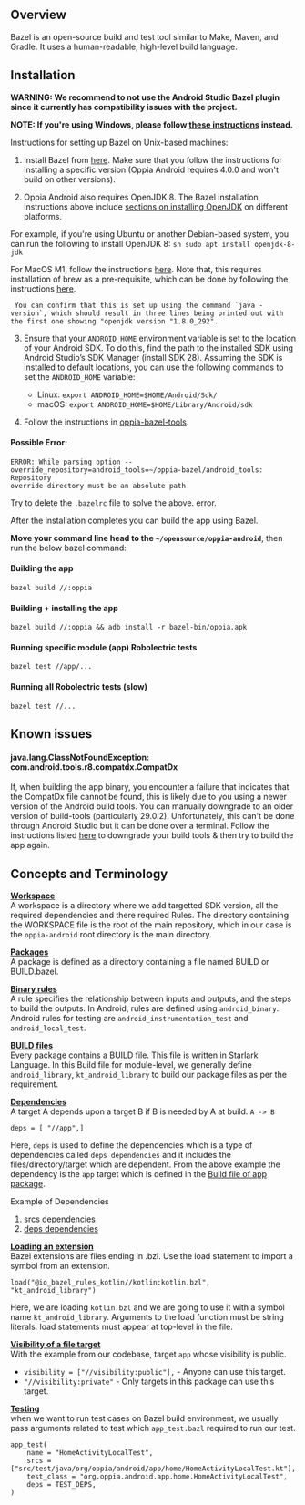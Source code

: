 ## Overview
Bazel is an open-source build and test tool similar to Make, Maven, and Gradle. It uses a human-readable, high-level build language.

## Installation

**WARNING: We recommend to not use the Android Studio Bazel plugin since it currently has compatibility issues with the project.**

**NOTE: If you're using Windows, please follow [these instructions](https://github.com/oppia/oppia-android/wiki/Bazel-Setup-Instructions-for-Windows) instead.**

Instructions for setting up Bazel on Unix-based machines:

1. Install Bazel from [here](https://docs.bazel.build/versions/master/install.html). Make sure that you follow the instructions for installing a specific version (Oppia Android requires 4.0.0 and won't build on other versions).

1. Oppia Android also requires OpenJDK 8. The Bazel installation instructions above include [sections on installing OpenJDK](https://docs.bazel.build/versions/main/tutorial/java.html#install-the-jdk) on different platforms. 

For example, if you're using Ubuntu or another Debian-based system, you can run the following to install OpenJDK 8:
     ```sh
     sudo apt install openjdk-8-jdk
     ```

For MacOS M1, follow the instructions [here](https://installvirtual.com/install-openjdk-8-on-mac-using-brew-adoptopenjdk/). Note that, this requires installation of brew as a pre-requisite, which can be done by following the instructions [here](https://mac.install.guide/homebrew/index.html).

     You can confirm that this is set up using the command `java -version`, which should result in three lines being printed out with the first one showing "openjdk version "1.8.0_292".

3. Ensure that your `ANDROID_HOME` environment variable is set to the location of your Android SDK. To do this, find the path to the installed SDK using Android Studio’s SDK Manager (install SDK 28). Assuming the SDK is installed to default locations, you can use the following commands to set the `ANDROID_HOME` variable:<br>
    - Linux: `export ANDROID_HOME=$HOME/Android/Sdk/`<br>
    - macOS: `export ANDROID_HOME=$HOME/Library/Android/sdk`

1. Follow the instructions in [oppia-bazel-tools](https://github.com/oppia/oppia-bazel-tools).

#### Possible Error:
```
ERROR: While parsing option --override_repository=android_tools=~/oppia-bazel/android_tools: Repository 
override directory must be an absolute path
```
Try to delete the `.bazelrc` file to solve the above. error. 

After the installation completes you can build the app using Bazel. 

**Move your command line head to the `~/opensource/oppia-android`**, then run the below bazel command:

#### Building the app

```
bazel build //:oppia
```

#### Building + installing the app

```
bazel build //:oppia && adb install -r bazel-bin/oppia.apk
```

#### Running specific module (app) Robolectric tests

```
bazel test //app/...
```

#### Running all Robolectric tests (slow)

```
bazel test //...
```

## Known issues

#### java.lang.ClassNotFoundException: com.android.tools.r8.compatdx.CompatDx

If, when building the app binary, you encounter a failure that indicates that the CompatDx file cannot be found, this is likely due to you using a newer version of the Android build tools. You can manually downgrade to an older version of build-tools (particularly 29.0.2). Unfortunately, this can't be done through Android Studio but it can be done over a terminal. Follow the instructions listed [here](https://github.com/oppia/oppia-android/issues/3024#issuecomment-884513455) to downgrade your build tools & then try to build the app again.

## Concepts and Terminology
**[Workspace](https://github.com/oppia/oppia-android/blob/develop/WORKSPACE)**<br>
A workspace is a directory where we add targetted SDK version, all the required dependencies and there required Rules. The directory containing the WORKSPACE file is the root of the main repository, which in our case is the `oppia-android` root directory is the main directory. 

**[Packages](https://github.com/oppia/oppia-android/tree/develop/app)**<br>
A package is defined as a directory containing a file named BUILD or BUILD.bazel.

**[Binary rules](https://github.com/oppia/oppia-android/blob/ba8d914480251e4a8543feb63a93b6c91e0a5a2f/BUILD.bazel#L3)**<br>
A rule specifies the relationship between inputs and outputs, and the steps to build the outputs.
In Android, rules are defined using `android_binary`. Android rules for testing are `android_instrumentation_test` and `android_local_test`.

**[BUILD files](https://github.com/oppia/oppia-android/blob/develop/app/BUILD.bazel)**<br>
Every package contains a BUILD file. This file is written in Starlark Language. In this Build file for module-level, we generally define `android_library`, `kt_android_library` to build our package files as per the requirement. 

**[Dependencies](https://github.com/oppia/oppia-android/blob/ba8d914480251e4a8543feb63a93b6c91e0a5a2f/BUILD.bazel#L16)**<br>
A target A depends upon a target B if B is needed by A at build. `A -> B`<br>
```
deps = [ "//app",]
```
Here, `deps` is used to define the dependencies which is a type of dependencies called `deps dependencies` and it includes the files/directory/target which are dependent. From the above example the dependency is the `app` target which is defined in the [Build file of app package](https://github.com/oppia/oppia-android/blob/ba8d914480251e4a8543feb63a93b6c91e0a5a2f/app/BUILD.bazel#L616). 

Example of Dependencies
1. [srcs dependencies](https://github.com/oppia/oppia-android/blob/ba8d914480251e4a8543feb63a93b6c91e0a5a2f/app/BUILD.bazel#L617)
2. [deps dependencies](https://github.com/oppia/oppia-android/blob/ba8d914480251e4a8543feb63a93b6c91e0a5a2f/app/BUILD.bazel#L622)

**[Loading an extension](https://github.com/oppia/oppia-android/blob/ba8d914480251e4a8543feb63a93b6c91e0a5a2f/app/BUILD.bazel#L13)**<br>
Bazel extensions are files ending in .bzl. Use the load statement to import a symbol from an extension.<br>
```
load("@io_bazel_rules_kotlin//kotlin:kotlin.bzl", "kt_android_library")
```
Here, we are loading `kotlin.bzl` and we are going to use it with a symbol name `kt_android_library`.
Arguments to the load function must be string literals. load statements must appear at top-level in the file.

**[Visibility of a file target](https://github.com/oppia/oppia-android/blob/ba8d914480251e4a8543feb63a93b6c91e0a5a2f/app/BUILD.bazel#L621)**<br>
With the example from our codebase, target `app` whose visibility is public. <br>
 - `visibility = ["//visibility:public"],` - Anyone can use this target.<br>
 - `"//visibility:private"` - Only targets in this package can use this target.

**[Testing](https://github.com/oppia/oppia-android/blob/ba8d914480251e4a8543feb63a93b6c91e0a5a2f/app/BUILD.bazel#L719)**<br>
when we want to run test cases on Bazel build environment, we usually pass arguments related to test which `app_test.bazl` required to run our test.
```
app_test(
    name = "HomeActivityLocalTest",
    srcs = ["src/test/java/org/oppia/android/app/home/HomeActivityLocalTest.kt"],
    test_class = "org.oppia.android.app.home.HomeActivityLocalTest",
    deps = TEST_DEPS,
)
```

